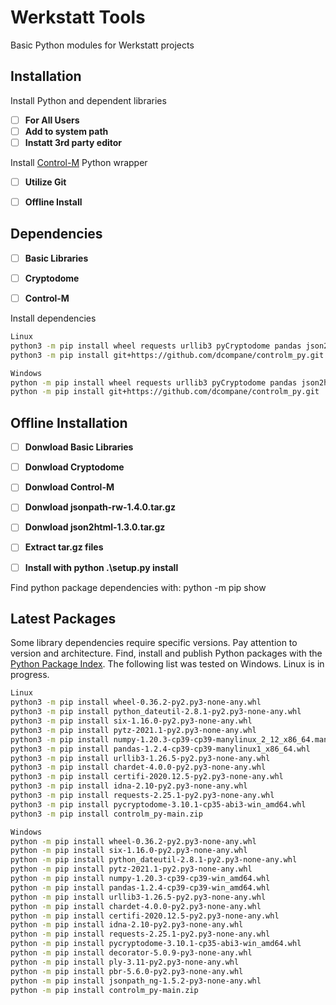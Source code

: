 # Werkstatt Tools
Basic Python modules for Werkstatt projects

## Installation
Install Python and dependent libraries
- [ ] **For All Users**
- [ ] **Add to system path**
- [ ] **Instatt 3rd party editor**

Install [Control-M](https://github.com/dcompane/controlm_py) Python wrapper
- [ ] **Utilize Git**
- [ ] **Offline Install**


## Dependencies
- [ ] **Basic Libraries**
- [ ] **Cryptodome**
- [ ] **Control-M**


Install dependencies
```bash
Linux
python3 -m pip install wheel requests urllib3 pyCryptodome pandas json2html jsonpath-ng jsonpath_rw_ext
python3 -m pip install git+https://github.com/dcompane/controlm_py.git
```

```bash
Windows
python -m pip install wheel requests urllib3 pyCryptodome pandas json2html jsonpath-ng jsonpath_rw_ext
python -m pip install git+https://github.com/dcompane/controlm_py.git
```

## Offline Installation
- [ ] **Donwload Basic Libraries**
- [ ] **Donwload Cryptodome**
- [ ] **Donwload Control-M**
- [ ] **Donwload jsonpath-rw-1.4.0.tar.gz**
- [ ] **Donwload json2html-1.3.0.tar.gz**
- [ ] **Extract tar.gz files**
- [ ] **Install with python .\setup.py install**


Find python package dependencies with: python -m pip show <package-name>


## Latest Packages
Some library dependencies require specific versions. Pay attention to version and architecture.
Find, install and publish Python packages with the [Python Package Index](https://pypi.org).
The following list was tested on Windows. Linux is in progress.

```bash
Linux
python3 -m pip install wheel-0.36.2-py2.py3-none-any.whl
python3 -m pip install python_dateutil-2.8.1-py2.py3-none-any.whl
python3 -m pip install six-1.16.0-py2.py3-none-any.whl
python3 -m pip install pytz-2021.1-py2.py3-none-any.whl
python3 -m pip install numpy-1.20.3-cp39-cp39-manylinux_2_12_x86_64.manylinux2010_x86_64.whl
python3 -m pip install pandas-1.2.4-cp39-cp39-manylinux1_x86_64.whl
python3 -m pip install urllib3-1.26.5-py2.py3-none-any.whl
python3 -m pip install chardet-4.0.0-py2.py3-none-any.whl
python3 -m pip install certifi-2020.12.5-py2.py3-none-any.whl
python3 -m pip install idna-2.10-py2.py3-none-any.whl
python3 -m pip install requests-2.25.1-py2.py3-none-any.whl
python3 -m pip install pycryptodome-3.10.1-cp35-abi3-win_amd64.whl
python3 -m pip install controlm_py-main.zip
```

```bash
Windows
python -m pip install wheel-0.36.2-py2.py3-none-any.whl
python -m pip install six-1.16.0-py2.py3-none-any.whl
python -m pip install python_dateutil-2.8.1-py2.py3-none-any.whl
python -m pip install pytz-2021.1-py2.py3-none-any.whl
python -m pip install numpy-1.20.3-cp39-cp39-win_amd64.whl
python -m pip install pandas-1.2.4-cp39-cp39-win_amd64.whl
python -m pip install urllib3-1.26.5-py2.py3-none-any.whl
python -m pip install chardet-4.0.0-py2.py3-none-any.whl
python -m pip install certifi-2020.12.5-py2.py3-none-any.whl
python -m pip install idna-2.10-py2.py3-none-any.whl
python -m pip install requests-2.25.1-py2.py3-none-any.whl
python -m pip install pycryptodome-3.10.1-cp35-abi3-win_amd64.whl
python -m pip install decorator-5.0.9-py3-none-any.whl
python -m pip install ply-3.11-py2.py3-none-any.whl
python -m pip install pbr-5.6.0-py2.py3-none-any.whl
python -m pip install jsonpath_ng-1.5.2-py3-none-any.whl
python -m pip install controlm_py-main.zip
```